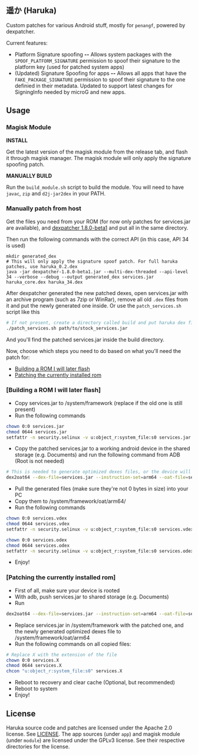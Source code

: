 ## 遥か (Haruka)

Custom patches for various Android stuff, mostly for `penangf`, powered by dexpatcher.

Current features:
* Platform Signature spoofing **--** Allows system packages with the `SPOOF_PLATFORM_SIGNATURE` permission to spoof their signature to the platform key (used for patched system apps)
* (Updated) Signature Spoofing for apps **--** Allows all apps that have the `FAKE_PACKAGE_SIGNATURE` permission to spoof their signature to the one definied in their metadata. Updated to support latest changes for SigningInfo needed by microG and new apps. 

## Usage

### Magisk Module

**INSTALL**

Get the latest version of the magisk module from the release tab, and flash it through magisk manager. The magisk module will only apply the signature spoofing patch.


**MANUALLY BUILD**

Run the `build_module.sh` script to build the module. You will need to have `javac`, `zip` and `d2j-jar2dex` in your PATH.

### Manually patch from host

Get the files you need from your ROM (for now only patches for services.jar are available), and [dexpatcher 1.8.0-beta1](https://github.com/DexPatcher/dexpatcher-tool/releases/tag/v1.8.0-beta1) and put all in the same directory.

Then run the following commands with the correct API (in this case, API 34 is used)
```
mkdir generated_dex
# This will only apply the signature spoof patch. For full haruka patches, use haruka_0.2.dex
java -jar dexpatcher-1.8.0-beta1.jar --multi-dex-threaded --api-level 34 --verbose --debug --output generated_dex services.jar haruka_core.dex haruka_34.dex
```

After dexpatcher generated the new patched dexes, open services.jar with an archive program (such as 7zip or WinRar), remove all old `.dex` files from it and put the newly generated one inside.
Or use the `patch_services.sh` script like this
```sh
# If not present, create a directory called build and put haruka dex file in there as "haruka.dex"
./patch_services.sh path/to/stock_services.jar
```
And you'll find the patched services.jar inside the build directory.

Now, choose which steps you need to do based on what you'll need the patch for:
* [Building a ROM I will later flash](#building-a-rom-i-will-later-flash)
* [Patching the currently installed rom](#patching-the-currently-installed-rom)


### [Building a ROM I will later flash]

* Copy services.jar to /system/framework (replace if the old one is still present) 
* Run the following commands
```sh
chown 0:0 services.jar
chmod 0644 services.jar
setfattr -n security.selinux -v u:object_r:system_file:s0 services.jar
```
* Copy the patched services.jar to a working android device in the shared storage (e.g. Documents) and run the following command from ADB (Root is not needed)
```sh
# This is needed to generate optimized dexes files, or the device will bootloop
dex2oat64 --dex-file=services.jar --instruction-set=arm64 --oat-file=services.odex
```
* Pull the generated files (make sure they're not 0 bytes in size) into your PC
* Copy them to /system/framework/oat/arm64/
* Run the following commands
```sh
chown 0:0 services.vdex
chmod 0644 services.vdex
setfattr -n security.selinux -v u:object_r:system_file:s0 services.vdex

chown 0:0 services.odex
chmod 0644 services.odex
setfattr -n security.selinux -v u:object_r:system_file:s0 services.odex
```
* Enjoy!

### [Patching the currently installed rom]
* First of all, make sure your device is rooted
* With adb, push services.jar to shared storage (e.g. Documents)
* Run 
```sh
dex2oat64 --dex-file=services.jar --instruction-set=arm64 --oat-file=services.odex
```
* Replace services.jar in /system/framework with the patched one, and the newly generated optimized dexes file to /system/framework/oat/arm64
* Run the following commands on all copied files:
```sh
# Replace X with the extension of the file
chown 0:0 services.X
chmod 0644 services.X
chcon "u:object_r:system_file:s0" services.X
```
* Reboot to recovery and clear cache (Optional, but recommended)
* Reboot to system
* Enjoy!

## License

Haruka source code and patches are licensed under the Apache 2.0 license. See [LICENSE](LICENSE).
The app sources (under `app`) and magisk module (under `module`) are licensed under the GPLv3 license. See their respective directories for the license.

